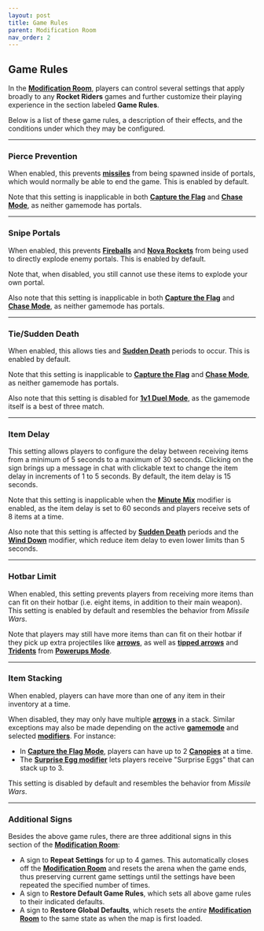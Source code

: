 ```yaml
---
layout: post
title: Game Rules
parent: Modification Room
nav_order: 2
---
```

**Game Rules**
---

In the **[Modification Room](https://zeroniaserver.github.io/RocketRidersWiki/modification_room)**, players can control several settings that apply broadly to any **Rocket Riders** games and further customize their playing experience in the section labeled **Game Rules**.

Below is a list of these game rules, a description of their effects, and the conditions under which they may be configured.

---
### Pierce Prevention

When enabled, this prevents **[missiles](https://zeroniaserver.github.io/RocketRidersWiki/missiles)** from being spawned inside of portals, which would normally be able to end the game. This is enabled by default.

Note that this setting is inapplicable in both **[Capture the Flag](https://zeroniaserver.github.io/RocketRidersWiki/gamemodes/ctf)** and **[Chase Mode](https://zeroniaserver.github.io/RocketRidersWiki/gamemodes/chase)**, as neither gamemode has portals.

---
### Snipe Portals

When enabled, this prevents **[Fireballs](https://zeroniaserver.github.io/RocketRidersWiki/utilities/fireball)** and **[Nova Rockets](https://zeroniaserver.github.io/RocketRidersWiki/utilities/nova_rocket)** from being used to directly explode enemy portals. This is enabled by default.

Note that, when disabled, you still cannot use these items to explode your own portal.

Also note that this setting is inapplicable in both **[Capture the Flag](https://zeroniaserver.github.io/RocketRidersWiki/gamemodes/ctf)** and **[Chase Mode](https://zeroniaserver.github.io/RocketRidersWiki/gamemodes/chase)**, as neither gamemode has portals.

---
### Tie/Sudden Death

When enabled, this allows ties and **[Sudden Death](https://zeroniaserver.github.io/RocketRidersWiki/misc/sudden_death)** periods to occur. This is enabled by default.

Note that this setting is inapplicable to **[Capture the Flag](https://zeroniaserver.github.io/RocketRidersWiki/gamemodes/ctf)** and **[Chase Mode](https://zeroniaserver.github.io/RocketRidersWiki/gamemodes/chase)**, as neither gamemode has portals.

Also note that this setting is disabled for **[1v1 Duel Mode](https://zeroniaserver.github.io/RocketRidersWiki/gamemodes/duel)**, as the gamemode itself is a best of three match.

---
### Item Delay

This setting allows players to configure the delay between receiving items from a minimum of 5 seconds to a maximum of 30 seconds. Clicking on the sign brings up a message in chat with clickable text to change the item delay in increments of 1 to 5 seconds. By default, the item delay is 15 seconds.

Note that this setting is inapplicable when the **[Minute Mix](https://zeroniaserver.github.io/RocketRidersWiki/modification_room/modifiers#minute-mix)** modifier is enabled, as the item delay is set to 60 seconds and players receive sets of 8 items at a time.

Also note that this setting is affected by **[Sudden Death](https://zeroniaserver.github.io/RocketRidersWiki/misc/sudden_death)** periods and the **[Wind Down](https://zeroniaserver.github.io/RocketRidersWiki/modification_room/modifier#wind-down)** modifier, which reduce item delay to even lower limits than 5 seconds.

---
### Hotbar Limit

When enabled, this setting prevents players from receiving more items than can fit on their hotbar (i.e. eight items, in addition to their main weapon). This setting is enabled by default and resembles the behavior from *Missile Wars*.

Note that players may still have more items than can fit on their hotbar if they pick up extra projectiles like **[arrows](https://zeroniaserver.github.io/RocketRidersWiki/utilities/arrows)**, as well as **[tipped arrows](https://zeroniaserver.github.io/RocketRidersWiki/gamemodes/powerups#tipped-arrows)** and **[Tridents](https://zeroniaserver.github.io/RocketRidersWiki/gamemodes/powerups#trident)** from **[Powerups Mode](https://zeroniaserver.github.io/RocketRidersWiki/gamemodes/powerups)**.

---
### Item Stacking

When enabled, players can have more than one of any item in their inventory at a time.

When disabled, they may only have multiple **[arrows](https://zeroniaserver.github.io/RocketRidersWiki/utilities/arrows)** in a stack. Similar exceptions may also be made depending on the active **[gamemode](https://zeroniaserver.github.io/RocketRidersWiki/gamemodes)** and selected **[modifiers](https://zeroniaserver.github.io/RocketRidersWiki/modification_room/modifiers)**. For instance:

- In **[Capture the Flag Mode](https://zeroniaserver.github.io/RocketRidersWiki/gamemodes/ctf)**, players can have up to 2 **[Canopies](https://zeroniaserver.github.io/RocketRidersWiki/utilities/canopy)** at a time.
- The **[Surprise Egg modifier](https://zeroniaserver.github.io/RocketRidersWiki/modification_roomm/modifiers#surprise-egg)** lets players receive "Surprise Eggs" that can stack up to 3.

This setting is disabled by default and resembles the behavior from *Missile Wars*.

---
### Additional Signs

Besides the above game rules, there are three additional signs in this section of the **[Modification Room](https://zeroniaserver.github.io/RocketRidersWiki/modification_room)**:
- A sign to **Repeat Settings** for up to 4 games. This automatically closes off the **[Modification Room](https://zeroniaserver.github.io/RocketRidersWiki/modification_room)** and resets the arena when the game ends, thus preserving current game settings until the settings have been repeated the specified number of times.
- A sign to **Restore Default Game Rules**, which sets all above game rules to their indicated defaults.
- A sign to **Restore Global Defaults**, which resets the *entire* **[Modification Room](https://zeroniaserver.github.io/RocketRidersWiki/modification_room)** to the same state as when the map is first loaded.